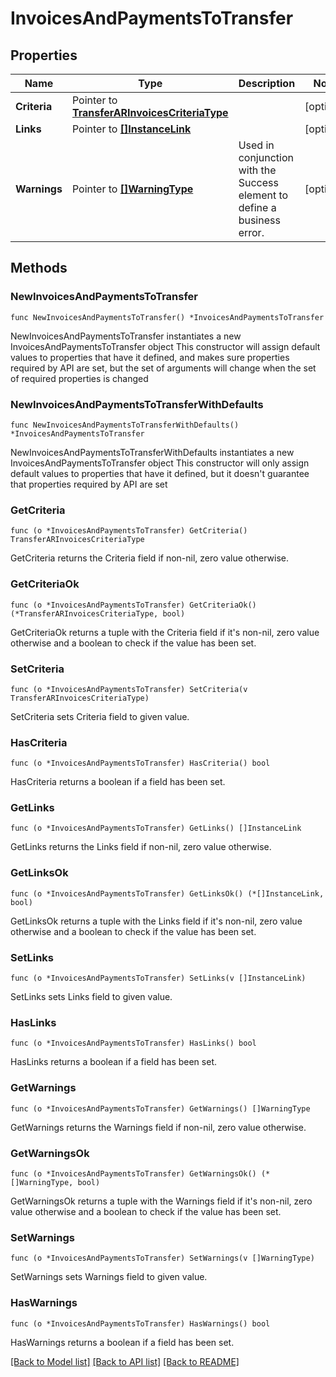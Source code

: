 # InvoicesAndPaymentsToTransfer

## Properties

Name | Type | Description | Notes
------------ | ------------- | ------------- | -------------
**Criteria** | Pointer to [**TransferARInvoicesCriteriaType**](TransferARInvoicesCriteriaType.md) |  | [optional] 
**Links** | Pointer to [**[]InstanceLink**](InstanceLink.md) |  | [optional] 
**Warnings** | Pointer to [**[]WarningType**](WarningType.md) | Used in conjunction with the Success element to define a business error. | [optional] 

## Methods

### NewInvoicesAndPaymentsToTransfer

`func NewInvoicesAndPaymentsToTransfer() *InvoicesAndPaymentsToTransfer`

NewInvoicesAndPaymentsToTransfer instantiates a new InvoicesAndPaymentsToTransfer object
This constructor will assign default values to properties that have it defined,
and makes sure properties required by API are set, but the set of arguments
will change when the set of required properties is changed

### NewInvoicesAndPaymentsToTransferWithDefaults

`func NewInvoicesAndPaymentsToTransferWithDefaults() *InvoicesAndPaymentsToTransfer`

NewInvoicesAndPaymentsToTransferWithDefaults instantiates a new InvoicesAndPaymentsToTransfer object
This constructor will only assign default values to properties that have it defined,
but it doesn't guarantee that properties required by API are set

### GetCriteria

`func (o *InvoicesAndPaymentsToTransfer) GetCriteria() TransferARInvoicesCriteriaType`

GetCriteria returns the Criteria field if non-nil, zero value otherwise.

### GetCriteriaOk

`func (o *InvoicesAndPaymentsToTransfer) GetCriteriaOk() (*TransferARInvoicesCriteriaType, bool)`

GetCriteriaOk returns a tuple with the Criteria field if it's non-nil, zero value otherwise
and a boolean to check if the value has been set.

### SetCriteria

`func (o *InvoicesAndPaymentsToTransfer) SetCriteria(v TransferARInvoicesCriteriaType)`

SetCriteria sets Criteria field to given value.

### HasCriteria

`func (o *InvoicesAndPaymentsToTransfer) HasCriteria() bool`

HasCriteria returns a boolean if a field has been set.

### GetLinks

`func (o *InvoicesAndPaymentsToTransfer) GetLinks() []InstanceLink`

GetLinks returns the Links field if non-nil, zero value otherwise.

### GetLinksOk

`func (o *InvoicesAndPaymentsToTransfer) GetLinksOk() (*[]InstanceLink, bool)`

GetLinksOk returns a tuple with the Links field if it's non-nil, zero value otherwise
and a boolean to check if the value has been set.

### SetLinks

`func (o *InvoicesAndPaymentsToTransfer) SetLinks(v []InstanceLink)`

SetLinks sets Links field to given value.

### HasLinks

`func (o *InvoicesAndPaymentsToTransfer) HasLinks() bool`

HasLinks returns a boolean if a field has been set.

### GetWarnings

`func (o *InvoicesAndPaymentsToTransfer) GetWarnings() []WarningType`

GetWarnings returns the Warnings field if non-nil, zero value otherwise.

### GetWarningsOk

`func (o *InvoicesAndPaymentsToTransfer) GetWarningsOk() (*[]WarningType, bool)`

GetWarningsOk returns a tuple with the Warnings field if it's non-nil, zero value otherwise
and a boolean to check if the value has been set.

### SetWarnings

`func (o *InvoicesAndPaymentsToTransfer) SetWarnings(v []WarningType)`

SetWarnings sets Warnings field to given value.

### HasWarnings

`func (o *InvoicesAndPaymentsToTransfer) HasWarnings() bool`

HasWarnings returns a boolean if a field has been set.


[[Back to Model list]](../README.md#documentation-for-models) [[Back to API list]](../README.md#documentation-for-api-endpoints) [[Back to README]](../README.md)


